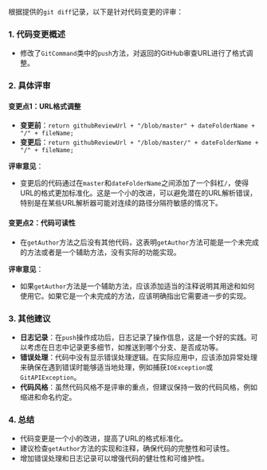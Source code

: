 根据提供的`git diff`记录，以下是针对代码变更的评审：

### 1. 代码变更概述
- 修改了`GitCommand`类中的`push`方法，对返回的GitHub审查URL进行了格式调整。

### 2. 具体评审

#### 变更点1：URL格式调整
- **变更前**：`return githubReviewUrl + "/blob/master" + dateFolderName + "/" + fileName;`
- **变更后**：`return githubReviewUrl + "/blob/master/" + dateFolderName + "/" + fileName;`

**评审意见**：
- 变更后的代码通过在`master`和`dateFolderName`之间添加了一个斜杠`/`，使得URL的格式更加标准化。这是一个小的改进，可以避免潜在的URL解析错误，特别是在某些URL解析器可能对连续的路径分隔符敏感的情况下。

#### 变更点2：代码可读性
- 在`getAuthor`方法之后没有其他代码，这表明`getAuthor`方法可能是一个未完成的方法或者是一个辅助方法，没有实际的功能实现。

**评审意见**：
- 如果`getAuthor`方法是一个辅助方法，应该添加适当的注释说明其用途和如何使用它。如果它是一个未完成的方法，应该明确指出它需要进一步的实现。

### 3. 其他建议
- **日志记录**：在`push`操作成功后，日志记录了操作信息，这是一个好的实践。可以考虑在日志中记录更多细节，如推送到哪个分支、是否成功等。
- **错误处理**：代码中没有显示错误处理逻辑。在实际应用中，应该添加异常处理来确保在遇到错误时能够适当地处理，例如捕获`IOException`或`GitAPIException`。
- **代码风格**：虽然代码风格不是评审的重点，但建议保持一致的代码风格，例如缩进和命名约定。

### 4. 总结
- 代码变更是一个小的改进，提高了URL的格式标准化。
- 建议检查`getAuthor`方法的实现和注释，确保代码的完整性和可读性。
- 增加错误处理和日志记录可以增强代码的健壮性和可维护性。